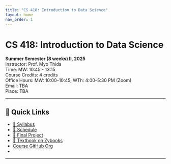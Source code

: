 ```yaml
---
title: "CS 418: Introduction to Data Science"
layout: home
nav_order: 1
---
```


# CS 418: Introduction to Data Science

**Summer Semester (8 weeks) II, 2025**  
Instructor: Prof. Myo Thida  
Time: MW: 10:45 - 13:15  
Course Credits: 4 credits  
Office Hours: MW: 10:00–10:45, WTh: 4:00–5:30 PM (Zoom)  
Email: TBA  
Place: TBA  

---

## 🔗 Quick Links
- [📄 Syllabus](./syllabus.md)
- [📅 Schedule](./schedule.md)
- [🚀 Final Project](./final-project.md)
- [📘 Textbook on Zybooks](https://learn.zybooks.com/zybook/UICCS418ThidaSummer2025)
- [Course GitHub Org](https://github.com/UIC-CS418-Myo/UIC-CS418-2025)
- 



---

